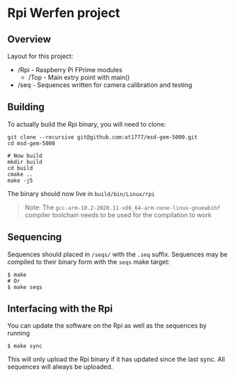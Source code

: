 # Rpi Werfen project

## Overview

Layout for this project:
  - /Rpi - Raspberry Pi FPrime modules
    - /Top - Main extry point with main()
  - /seq - Sequences written for camera calibration and testing


## Building
To actually build the Rpi binary, you will need to clone:
```
git clone --recursive git@github.com:at1777/msd-gem-5000.git
cd msd-gem-5000

# Now build
mkdir build
cd build
cmake ..
make -j5
```

The binary should now live in `build/bin/Linux/rpi`

> Note: The `gcc-arm-10.2-2020.11-x86_64-arm-none-linux-gnueabihf` compiler toolchain needs to be used for the compilation to work

## Sequencing
Sequences should placed in `/seqs/` with the `.seq` suffix. Sequences may be compiled to
their binary form with the `seqs` make target:

```
$ make
# Or
$ make seqs
```

## Interfacing with the Rpi
You can update the software on the Rpi as well as the sequences by running

```
$ make sync
```

This will only upload the Rpi binary if it has updated since the last
sync. All sequences will always be uploaded.
